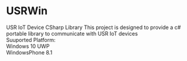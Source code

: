 # USRWin
USR IoT Device CSharp Library
This project is designed to provide a c# portable library to communicate with USR IoT devices
<br>
Suuported Platform: <br>
Windows 10 UWP<br>
WindowsPhone 8.1
